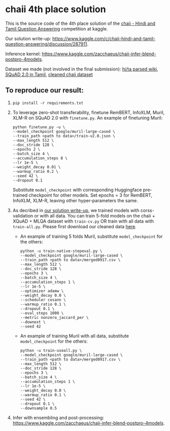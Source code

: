 # chaii 4th place solution
This is the source code of the 4th place solution of the [chaii - Hindi and Tamil Question Answering](https://www.kaggle.com/c/chaii-hindi-and-tamil-question-answering) competition at kaggle.

Our solution write-up: https://www.kaggle.com/c/chaii-hindi-and-tamil-question-answering/discussion/287911.

Inference kernel: https://www.kaggle.com/zacchaeus/chaii-infer-blend-postpro-4models.

Dataset we made (not involved in the final submission): [hi/ta parsed wiki](https://www.kaggle.com/zacchaeus/chaii-tfds-wiki), [SQuAD 2.0 in Tamil](https://www.kaggle.com/zacchaeus/chaii-tfds-wiki), [cleaned chaii dataset](https://www.kaggle.com/zacchaeus/chaiitrain0917)
## To reproduce our result:
1. `pip install -r requirements.txt`
2. To leverage zero-shot transferability, finetune RemBERT, InfoXLM, Muril, XLM-R on SQuAD 2.0 with `finetune.py`.
An example of finetuning Muril:
      ```
      python finetune.py -u \
      --model_checkpoint google/muril-large-cased \
      --train_path <path to data>/train-v2.0.json \
      --max_length 512 \
      --doc_stride 128 \
      --epochs 2 \
      --batch_size 4 \
      --accumulation_steps 8 \
      --lr 1e-5 \
      --weight_decay 0.01 \
      --warmup_ratio 0.2 \
      --seed 42 \
      --dropout 0.1
      ```
      Substitute `model_checkpoint` with corresponding Huggingface pre-trained checkpoint for other models. Set epochs = 3 for RemBERT, InfoXLM, XLM-R, leaving other hyper-parameters the same.

3. As decribed in [our solution write-up](https://www.kaggle.com/c/chaii-hindi-and-tamil-question-answering/discussion/287911), we trained models with corss-validation or with all data. You can train 5-fold models on the chaii + XQuAD + MLQA dataset with `train-cv.py` OR train with all data with `train-all.py`. Please first download our cleaned data [here](https://www.kaggle.com/zacchaeus/chaiitrain0917).
    * An example of training 5 folds Muril, substitute `model_checkpoint` for the others:

      ```
      python -u train-native-stepeval.py \
      --model_checkpoint google/muril-large-cased \
      --train_path <path to data>/merged0917.csv \
      --max_length 512 \
      --doc_stride 128 \
      --epochs 3 \
      --batch_size 4 \
      --accumulation_steps 1 \
      --lr 1e-5 \
      --optimizer adamw \
      --weight_decay 0.0 \
      --scheduler cosann \
      --warmup_ratio 0.1 \
      --dropout 0.1 \
      --eval_steps 1000 \
      --metric nonzero_jaccard_per \
      --downext \
      --seed 42
      ```
    * An example of training Muril with all data, substitute `model_checkpoint` for the others:

      ```
      python -u train-useall.py \
      --model_checkpoint google/muril-large-cased \
      --train_path <path to data>/merged0917.csv \
      --max_length 512 \
      --doc_stride 128 \
      --epochs 3 \
      --batch_size 4 \
      --accumulation_steps 1 \
      --lr 1e-5 \
      --weight_decay 0.0 \
      --warmup_ratio 0.1 \
      --seed 42 \
      --dropout 0.1 \
      --downsample 0.5
      ```
4. Infer with ensembling and post-processing: https://www.kaggle.com/zacchaeus/chaii-infer-blend-postpro-4models.
